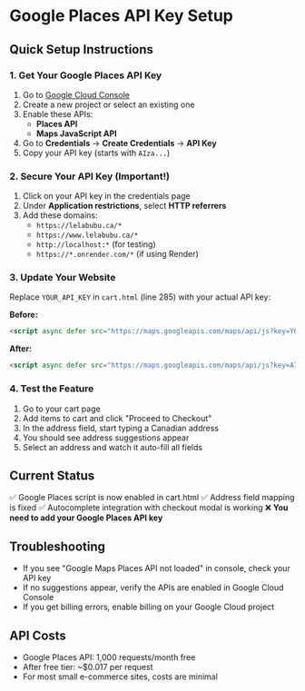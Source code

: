 # Google Places API Key Setup

## Quick Setup Instructions

### 1. Get Your Google Places API Key
1. Go to [Google Cloud Console](https://console.cloud.google.com/)
2. Create a new project or select an existing one
3. Enable these APIs:
   - **Places API**
   - **Maps JavaScript API**
4. Go to **Credentials** → **Create Credentials** → **API Key**
5. Copy your API key (starts with `AIza...`)

### 2. Secure Your API Key (Important!)
1. Click on your API key in the credentials page
2. Under **Application restrictions**, select **HTTP referrers**
3. Add these domains:
   - `https://lelabubu.ca/*`
   - `https://www.lelabubu.ca/*`
   - `http://localhost:*` (for testing)
   - `https://*.onrender.com/*` (if using Render)

### 3. Update Your Website
Replace `YOUR_API_KEY` in `cart.html` (line 285) with your actual API key:

**Before:**
```html
<script async defer src="https://maps.googleapis.com/maps/api/js?key=YOUR_API_KEY&libraries=places&callback=initGooglePlaces"></script>
```

**After:**
```html
<script async defer src="https://maps.googleapis.com/maps/api/js?key=AIzaSyBOTI6srrmJRVKilFHvHV0dSBV1rgKJlb8&libraries=places&callback=initGooglePlaces"></script>
```

### 4. Test the Feature
1. Go to your cart page
2. Add items to cart and click "Proceed to Checkout"
3. In the address field, start typing a Canadian address
4. You should see address suggestions appear
5. Select an address and watch it auto-fill all fields

## Current Status
✅ Google Places script is now enabled in cart.html
✅ Address field mapping is fixed
✅ Autocomplete integration with checkout modal is working
❌ **You need to add your Google Places API key**

## Troubleshooting
- If you see "Google Maps Places API not loaded" in console, check your API key
- If no suggestions appear, verify the APIs are enabled in Google Cloud Console
- If you get billing errors, enable billing on your Google Cloud project

## API Costs
- Google Places API: 1,000 requests/month free
- After free tier: ~$0.017 per request
- For most small e-commerce sites, costs are minimal
